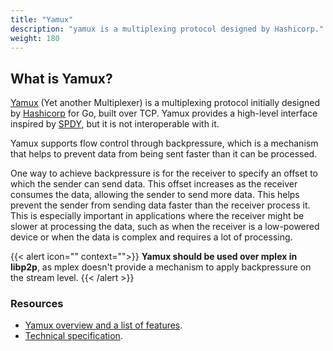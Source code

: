 ```yaml
---
title: "Yamux"
description: "yamux is a multiplexing protocol designed by Hashicorp."
weight: 180
---
```


## What is Yamux?

[Yamux](https://github.com/hashicorp/yamux) (Yet another Multiplexer) is a multiplexing
protocol initially designed by [Hashicorp](https://www.hashicorp.com/) for Go, built over
TCP. Yamux provides a high-level interface inspired
by [SPDY](https://en.wikipedia.org/wiki/SPDY), but it is not interoperable with it.

Yamux supports flow control through backpressure, which is a mechanism that helps to
prevent data from being sent faster than it can be processed.

One way to achieve backpressure is for the receiver to specify an offset
to which the sender can send data. This offset increases as the receiver consumes
the data, allowing the sender to send more data. This helps prevent the
sender from sending data faster than the receiver process it. This is especially important in
applications where the receiver might be slower at processing the data, such as when
the receiver is a low-powered device or when the data is complex and requires a lot of
processing.

{{< alert icon="" context="">}}
**Yamux should be used over mplex in libp2p**, as mplex doesn't provide a mechanism to apply backpressure on the stream level.
{{< /alert >}}

### Resources

- [Yamux overview and a list of features](https://github.com/hashicorp/yamux#yamux).
- [Technical specification](https://github.com/hashicorp/yamux/blob/master/spec.md).
